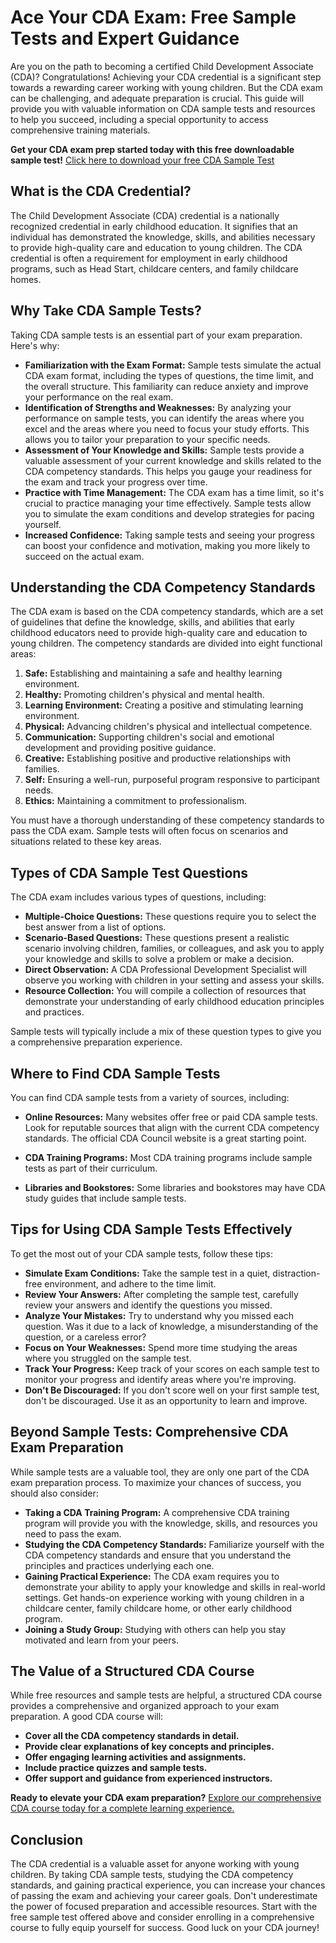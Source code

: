# Ace Your CDA Exam: Free Sample Tests and Expert Guidance

Are you on the path to becoming a certified Child Development Associate (CDA)? Congratulations! Achieving your CDA credential is a significant step towards a rewarding career working with young children. But the CDA exam can be challenging, and adequate preparation is crucial. This guide will provide you with valuable information on CDA sample tests and resources to help you succeed, including a special opportunity to access comprehensive training materials.

**Get your CDA exam prep started today with this free downloadable sample test!** [Click here to download your free CDA Sample Test](https://udemywork.com/cda-sample-test)

## What is the CDA Credential?

The Child Development Associate (CDA) credential is a nationally recognized credential in early childhood education. It signifies that an individual has demonstrated the knowledge, skills, and abilities necessary to provide high-quality care and education to young children. The CDA credential is often a requirement for employment in early childhood programs, such as Head Start, childcare centers, and family childcare homes.

## Why Take CDA Sample Tests?

Taking CDA sample tests is an essential part of your exam preparation. Here's why:

*   **Familiarization with the Exam Format:** Sample tests simulate the actual CDA exam format, including the types of questions, the time limit, and the overall structure. This familiarity can reduce anxiety and improve your performance on the real exam.
*   **Identification of Strengths and Weaknesses:** By analyzing your performance on sample tests, you can identify the areas where you excel and the areas where you need to focus your study efforts. This allows you to tailor your preparation to your specific needs.
*   **Assessment of Your Knowledge and Skills:** Sample tests provide a valuable assessment of your current knowledge and skills related to the CDA competency standards. This helps you gauge your readiness for the exam and track your progress over time.
*   **Practice with Time Management:** The CDA exam has a time limit, so it's crucial to practice managing your time effectively. Sample tests allow you to simulate the exam conditions and develop strategies for pacing yourself.
*   **Increased Confidence:** Taking sample tests and seeing your progress can boost your confidence and motivation, making you more likely to succeed on the actual exam.

## Understanding the CDA Competency Standards

The CDA exam is based on the CDA competency standards, which are a set of guidelines that define the knowledge, skills, and abilities that early childhood educators need to provide high-quality care and education to young children. The competency standards are divided into eight functional areas:

1.  **Safe:** Establishing and maintaining a safe and healthy learning environment.
2.  **Healthy:** Promoting children's physical and mental health.
3.  **Learning Environment:** Creating a positive and stimulating learning environment.
4.  **Physical:** Advancing children's physical and intellectual competence.
5.  **Communication:** Supporting children's social and emotional development and providing positive guidance.
6.  **Creative:** Establishing positive and productive relationships with families.
7.  **Self:** Ensuring a well-run, purposeful program responsive to participant needs.
8.  **Ethics:** Maintaining a commitment to professionalism.

You must have a thorough understanding of these competency standards to pass the CDA exam. Sample tests will often focus on scenarios and situations related to these key areas.

## Types of CDA Sample Test Questions

The CDA exam includes various types of questions, including:

*   **Multiple-Choice Questions:** These questions require you to select the best answer from a list of options.
*   **Scenario-Based Questions:** These questions present a realistic scenario involving children, families, or colleagues, and ask you to apply your knowledge and skills to solve a problem or make a decision.
*   **Direct Observation:** A CDA Professional Development Specialist will observe you working with children in your setting and assess your skills.
*   **Resource Collection:** You will compile a collection of resources that demonstrate your understanding of early childhood education principles and practices.

Sample tests will typically include a mix of these question types to give you a comprehensive preparation experience.

## Where to Find CDA Sample Tests

You can find CDA sample tests from a variety of sources, including:

*   **Online Resources:** Many websites offer free or paid CDA sample tests. Look for reputable sources that align with the current CDA competency standards. The official CDA Council website is a great starting point.
*   **CDA Training Programs:** Most CDA training programs include sample tests as part of their curriculum.

*   **Libraries and Bookstores:** Some libraries and bookstores may have CDA study guides that include sample tests.

## Tips for Using CDA Sample Tests Effectively

To get the most out of your CDA sample tests, follow these tips:

*   **Simulate Exam Conditions:** Take the sample test in a quiet, distraction-free environment, and adhere to the time limit.
*   **Review Your Answers:** After completing the sample test, carefully review your answers and identify the questions you missed.
*   **Analyze Your Mistakes:** Try to understand why you missed each question. Was it due to a lack of knowledge, a misunderstanding of the question, or a careless error?
*   **Focus on Your Weaknesses:** Spend more time studying the areas where you struggled on the sample test.
*   **Track Your Progress:** Keep track of your scores on each sample test to monitor your progress and identify areas where you're improving.
*   **Don't Be Discouraged:** If you don't score well on your first sample test, don't be discouraged. Use it as an opportunity to learn and improve.

## Beyond Sample Tests: Comprehensive CDA Exam Preparation

While sample tests are a valuable tool, they are only one part of the CDA exam preparation process. To maximize your chances of success, you should also consider:

*   **Taking a CDA Training Program:** A comprehensive CDA training program will provide you with the knowledge, skills, and resources you need to pass the exam.
*   **Studying the CDA Competency Standards:** Familiarize yourself with the CDA competency standards and ensure that you understand the principles and practices underlying each one.
*   **Gaining Practical Experience:** The CDA exam requires you to demonstrate your ability to apply your knowledge and skills in real-world settings. Get hands-on experience working with young children in a childcare center, family childcare home, or other early childhood program.
*   **Joining a Study Group:** Studying with others can help you stay motivated and learn from your peers.

## The Value of a Structured CDA Course

While free resources and sample tests are helpful, a structured CDA course provides a comprehensive and organized approach to your exam preparation. A good CDA course will:

*   **Cover all the CDA competency standards in detail.**
*   **Provide clear explanations of key concepts and principles.**
*   **Offer engaging learning activities and assignments.**
*   **Include practice quizzes and sample tests.**
*   **Offer support and guidance from experienced instructors.**

**Ready to elevate your CDA exam preparation?** [Explore our comprehensive CDA course today for a complete learning experience.](https://udemywork.com/cda-sample-test)

## Conclusion

The CDA credential is a valuable asset for anyone working with young children. By taking CDA sample tests, studying the CDA competency standards, and gaining practical experience, you can increase your chances of passing the exam and achieving your career goals. Don't underestimate the power of focused preparation and accessible resources. Start with the free sample test offered above and consider enrolling in a comprehensive course to fully equip yourself for success. Good luck on your CDA journey!
